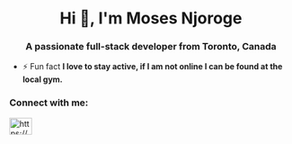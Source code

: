 <h1 align="center">Hi 👋, I'm Moses Njoroge</h1>
<h3 align="center">A passionate full-stack developer from Toronto, Canada</h3>

- ⚡ Fun fact **I love to stay active, if I am not online I can be found at the local gym.**

<h3 align="left">Connect with me:</h3>
<p align="left">
<a href="https://www.linkedin.com/in/moses-njoroge-a78b46127/" target="blank"><img align="center" src="https://raw.githubusercontent.com/rahuldkjain/github-profile-readme-generator/master/src/images/icons/Social/linked-in-alt.svg" alt="https://www.linkedin.com/in/moses-njoroge-a78b46127/" height="30" width="40" /></a>
</p>
